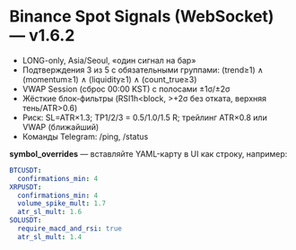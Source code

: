 
# Binance Spot Signals (WebSocket) — v1.6.2

- LONG-only, Asia/Seoul, «один сигнал на бар»
- Подтверждения 3 из 5 с обязательными группами: (trend≥1) ∧ (momentum≥1) ∧ (liquidity≥1) ∧ (count_true≥3)
- VWAP Session (сброс 00:00 KST) с полосами ±1σ/±2σ
- Жёсткие блок-фильтры (RSI1h<block, >+2σ без отката, верхняя тень/ATR>0.6)
- Риск: SL=ATR×1.3; TP1/2/3 = 0.5/1.0/1.5 R; трейлинг ATR×0.8 или VWAP (ближайший)
- Команды Telegram: /ping, /status

**symbol_overrides** — вставляйте YAML-карту в UI как строку, например:
```yaml
BTCUSDT:
  confirmations_min: 4
XRPUSDT:
  confirmations_min: 4
  volume_spike_mult: 1.7
  atr_sl_mult: 1.6
SOLUSDT:
  require_macd_and_rsi: true
  atr_sl_mult: 1.4
```

